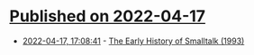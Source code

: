 # [Published on 2022-04-17](index.md)

* [2022-04-17, 17:08:41](https://news.ycombinator.com/item?id=31062369) - [The Early History of Smalltalk (1993)](http://worrydream.com/EarlyHistoryOfSmalltalk/)

